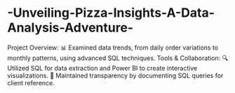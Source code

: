 # -Unveiling-Pizza-Insights-A-Data-Analysis-Adventure-
 Project Overview:  📊 Examined data trends, from daily order variations to monthly patterns, using advanced SQL techniques.  Tools &amp; Collaboration: 🔍 Utilized SQL for data extraction and Power BI to create interactive visualizations. 📝 Maintained transparency by documenting SQL queries for client reference.
